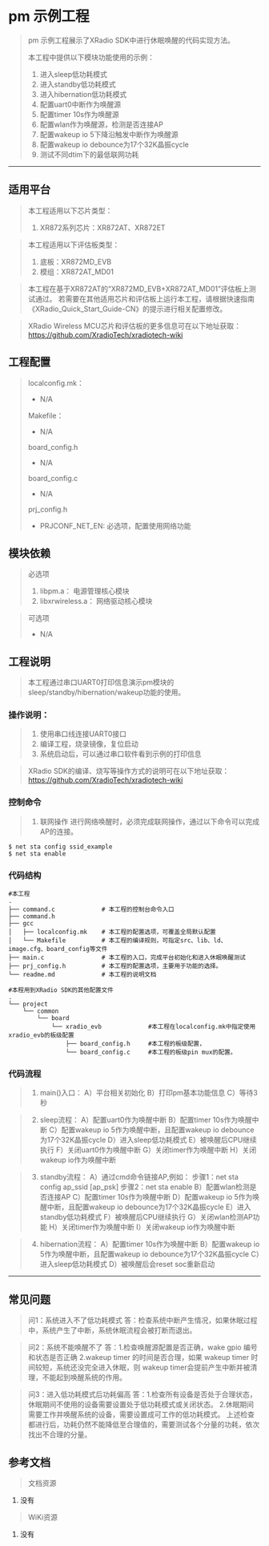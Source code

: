 # pm 示例工程

> pm 示例工程展示了XRadio SDK中进行休眠唤醒的代码实现方法。
>
> 本工程中提供以下模块功能使用的示例：
> 1. 进入sleep低功耗模式
> 2. 进入standby低功耗模式
> 3. 进入hibernation低功耗模式
> 4. 配置uart0中断作为唤醒源
> 5. 配置timer 10s作为唤醒源
> 6. 配置wlan作为唤醒源，检测是否连接AP
> 7. 配置wakeup io 5下降沿触发中断作为唤醒源
> 8. 配置wakeup io debounce为17个32K晶振cycle
> 9. 测试不同dtim下的最低联网功耗

---

## 适用平台

> 本工程适用以下芯片类型：
>
> 1. XR872系列芯片：XR872AT、XR872ET

> 本工程适用以下评估板类型：
> 1. 底板：XR872MD_EVB
> 2. 模组：XR872AT_MD01

> 本工程在基于XR872AT的“XR872MD_EVB+XR872AT_MD01”评估板上测试通过。
> 若需要在其他适用芯片和评估板上运行本工程，请根据快速指南《XRadio_Quick_Start_Guide-CN》的提示进行相关配置修改。

> XRadio Wireless MCU芯片和评估板的更多信息可在以下地址获取：
> https://github.com/XradioTech/xradiotech-wiki

## 工程配置

> localconfig.mk：
> * N/A
>
> Makefile：
> * N/A
> 
> board_config.h
> * N/A
> 
> board_config.c
> * N/A
> 
> prj_config.h
> * PRJCONF_NET_EN: 必选项，配置使用网络功能

## 模块依赖

> 必选项
> 1. libpm.a： 电源管理核心模块
> 2. libxrwireless.a： 网络驱动核心模块

> 可选项
> * N/A


## 工程说明

> 本工程通过串口UART0打印信息演示pm模块的sleep/standby/hibernation/wakeup功能的使用。

### 操作说明：

> 1. 使用串口线连接UART0接口
> 2. 编译工程，烧录镜像，复位启动
> 3. 系统启动后，可以通过串口软件看到示例的打印信息

> XRadio SDK的编译、烧写等操作方式的说明可在以下地址获取：
> https://github.com/XradioTech/xradiotech-wiki


### 控制命令

> 1. 联网操作
> 进行网络唤醒时，必须完成联网操作，通过以下命令可以完成AP的连接。

```
$ net sta config ssid_example
$ net sta enable
```

### 代码结构
```
#本工程
.
├── command.c             # 本工程的控制台命令入口
├── command.h
├── gcc
│   ├── localconfig.mk    # 本工程的配置选项，可覆盖全局默认配置
│   └── Makefile          # 本工程的编译规则，可指定src、lib、ld、image.cfg、board_config等文件
├── main.c                # 本工程的入口，完成平台初始化和进入休眠唤醒测试
├── prj_config.h          # 本工程的配置选项，主要用于功能的选择。
└── readme.md             # 本工程的说明文档

#本程用到XRadio SDK的其他配置文件
.
└── project
    └── common
        └── board
            └── xradio_evb             #本工程在localconfig.mk中指定使用xradio_evb的板级配置
                ├── board_config.h     #本工程的板级配置，
                └── board_config.c     #本工程的板级pin mux的配置。
```
### 代码流程


> 1. main()入口：
> A）平台相关初始化
> B）打印pm基本功能信息
> C）等待3秒

> 2. sleep流程：
> A）配置uart0作为唤醒中断
> B）配置timer 10s作为唤醒中断
> C）配置wakeup io 5作为唤醒中断，且配置wakeup io debounce为17个32K晶振cycle
> D）进入sleep低功耗模式
> E）被唤醒后CPU继续执行
> F）关闭uart0作为唤醒中断
> G）关闭timer作为唤醒中断
> H）关闭wakeup io作为唤醒中断

> 3. standby流程：
> A）通过cmd命令链接AP,例如：
     步骤1：net sta config ap_ssid [ap_psk]
     步骤2：net sta enable
> B）配置wlan检测是否连接AP
> C）配置timer 10s作为唤醒中断
> D）配置wakeup io 5作为唤醒中断，且配置wakeup io debounce为17个32K晶振cycle
> E）进入standby低功耗模式
> F）被唤醒后CPU继续执行
> G）关闭wlan检测AP功能
> H）关闭timer作为唤醒中断
> I）关闭wakeup io作为唤醒中断

> 4. hibernation流程：
> A）配置timer 10s作为唤醒中断
> B）配置wakeup io 5作为唤醒中断，且配置wakeup io debounce为17个32K晶振cycle
> C）进入sleep低功耗模式
> D）被唤醒后会reset soc重新启动
---

## 常见问题

> 问1：系统进入不了低功耗模式
答：检查系统中断产生情况，如果休眠过程中，系统产生了中断，系统休眠流程会被打断而退出。

> 问2：系统不能唤醒不了
答：1.检查唤醒源配置是否正确，wake gpio 编号和状态是否正确
    2.wakeup timer 的时间是否合理，如果 wakeup timer 时间较短，系统还没完全进入休眠，则 wakeup timer会提前产生中断并被清理，不能起到唤醒系统的作用。

> 问3：进入低功耗模式后功耗偏高
答：1.检查所有设备是否处于合理状态，休眠期间不使用的设备需要设置处于低功耗模式或关闭状态。
    2.休眠期间需要工作并唤醒系统的设备，需要设置成可工作的低功耗模式。
    上述检查都进行后，功耗仍然不能降低至合理值的，需要测试各个分量的功耗，依次找出不合理的分量。

## 参考文档

> 文档资源

1. 没有

> WiKi资源

1. 没有
